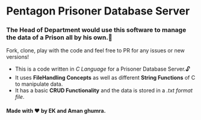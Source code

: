# Pentagon Prisoner Database Server
### The Head of Department would use this software to manage the data of a Prison all by his own.👮

Fork, clone, play with the code and feel free to PR for any issues or new versions! 

 - This is a code written in *C Language* for a Prisoner Database Server.🔓  
 - It uses **FileHandling Concepts** as well as different **String Functions** of C to manipulate data.
 - It has a basic **CRUD Functionality** and the data is stored in a *.txt format file*.

#### Made with :heart: by **EK** and **Aman ghumra**.
